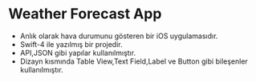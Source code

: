 # Weather Forecast App

- Anlık olarak hava durumunu gösteren bir iOS uygulamasıdır.
- Swift-4 ile yazılmış bir projedir.
- API,JSON gibi yapılar kullanılmıştır.
- Dizayn kısmında Table View,Text Field,Label ve Button gibi bileşenler kullanılmıştır.
